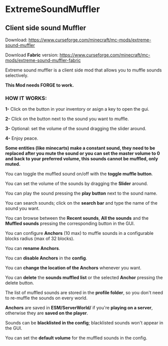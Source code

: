 # ExtremeSoundMuffler
## Client side sound Muffler

Download: https://www.curseforge.com/minecraft/mc-mods/extreme-sound-muffler

Download **Fabric** version: https://www.curseforge.com/minecraft/mc-mods/extreme-sound-muffler-fabric

Extreme sound muffler is a client side mod that allows you to muffle sounds selectively.

**This Mod needs FORGE to work.**

### HOW IT WORKS:

**1-** Click on the button in your inventory or asign a key to open the gui.

**2-** Click on the button next to the sound you want to muffle.

**3-** Optional: set the volume of the sound dragging the slider around.

**4-** Enjoy peace.

**Some entities (like minecarts) make a constant sound, they need to be replaced after you mute the sound or you can set the master volume to 0 and back to your preferred volume, this sounds cannot be muffled, only muted.**

You can toggle the muffled sound on/off with the **toggle muffle button**.

You can set the volume of the sounds by dragging the **Slider** around.

You can play the sound pressing the **play button** next to the sound name.

You can search sounds; click on the **search bar** and type the name of the sound you want.

You can browse between the **Recent sounds**, **All the sounds** and the **Muffled sounds** pressing the corresponding button in the GUI.

You can configure **Anchors** (10 max) to muffle sounds in a configurable blocks radius (max of 32 blocks).

You can **rename Anchors**.

You can **disable Anchors** in the **config**.

You can **change the location of the Anchors** whenever you want.

You can **delete** the **sounds muffled list** or the selected **Anchor** pressing the delete button.

The list of muffled sounds are stored in the **profile folder**, so you don't need to re-muffle the sounds on every world.

**Anchors** are saved in **ESM/ServerWorld/** if you're **playing on a server**, otherwise they are **saved on the player**.

Sounds can be **blacklisted in the config**; blacklisted sounds won't appear in the GUI.

You can set the **default volume** for the muffled sounds in the config.
